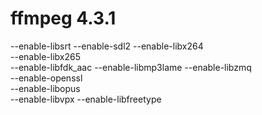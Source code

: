 # ffmpeg 4.3.1

 --enable-libsrt 
 --enable-sdl2 
 --enable-libx264  
 --enable-libx265  
 --enable-libfdk_aac 
 --enable-libmp3lame 
 --enable-libzmq  
 --enable-openssl  
 --enable-libopus  
 --enable-libvpx 
 --enable-libfreetype 
 
